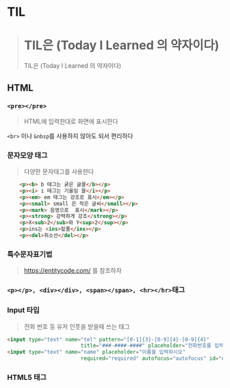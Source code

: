 # TIL

> TIL은 (Today I Learned 의 약자이다)
> =======
> TIL은 (Today I Learned 의 약자이다)
>

## HTML

### `<pre></pre>`

> HTML에 입력한대로 화면에 표시한다

`<br>` 이나 `&nbsp`를 사용하지 않아도 되서 편리하다



### 문자모양 태그

> 다양한 문자태그를 사용한다

```html
	<p><b> b 태그는 굵은 글꼴</b></p>
	<p><i> i 태그는 기울임 꼴</i></p>
	<p><em> em 태그는 강조로 표시</em></p>
	<p><small> small 은 작은 글씨</small></p>
	<p><mark> 음영으로  표시</mark></p>
	<p><strong> 강력하게 강조</strong></p>
	<p>X<sub>2</sub>와 Y<sup>2</sup></p>
	<p>ins는 <ins>밑줄</ins></p>
	<p><del>취소선</del></p>
```



### 특수문자표기법

> https://entitycode.com/ 를 참조하자



### `<p></p>, <div></div>, <span></span>, <hr></hr>`태그

### Input 타입

> 전화 번호 등 유저 인풋을 받을때 쓰는 태그 

```html
<input type="text" name="tel" pattern="[0-1]{3}-[0-9]{4}-[0-9]{4}"
						title="###-####-####" placeholder="전화번호를 입력하시오" id="phone">
<input type="text" name="name" placeholder="이름을 입력하시오"
						required="required" autofocus="autofocus" id="name">
```



### HTML5 태그

